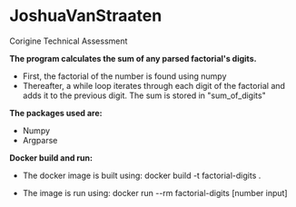 # JoshuaVanStraaten
Corigine Technical Assessment

**The program calculates the sum of any parsed factorial's digits.**
- First, the factorial of the number is found using numpy
- Thereafter, a while loop iterates through each digit of the factorial and adds it to the previous digit. The sum is stored in "sum_of_digits"

**The packages used are:**
- Numpy
- Argparse

**Docker build and run:**
- The docker image is built using:
docker build -t factorial-digits .

- The image is run using:
docker run --rm factorial-digits [number input]
